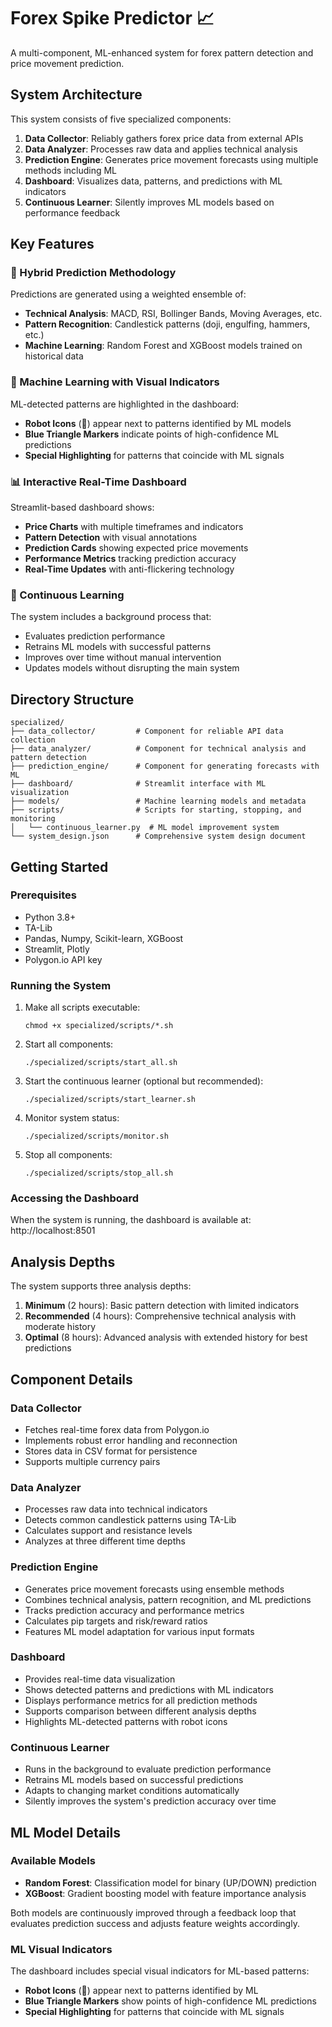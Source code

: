 # Forex Spike Predictor 📈

A multi-component, ML-enhanced system for forex pattern detection and price movement prediction.

## System Architecture

This system consists of five specialized components:

1. **Data Collector**: Reliably gathers forex price data from external APIs
2. **Data Analyzer**: Processes raw data and applies technical analysis
3. **Prediction Engine**: Generates price movement forecasts using multiple methods including ML
4. **Dashboard**: Visualizes data, patterns, and predictions with ML indicators
5. **Continuous Learner**: Silently improves ML models based on performance feedback

## Key Features

### 🧠 Hybrid Prediction Methodology

Predictions are generated using a weighted ensemble of:

- **Technical Analysis**: MACD, RSI, Bollinger Bands, Moving Averages, etc.
- **Pattern Recognition**: Candlestick patterns (doji, engulfing, hammers, etc.)
- **Machine Learning**: Random Forest and XGBoost models trained on historical data

### 🤖 Machine Learning with Visual Indicators

ML-detected patterns are highlighted in the dashboard:

- **Robot Icons** (🤖) appear next to patterns identified by ML models
- **Blue Triangle Markers** indicate points of high-confidence ML predictions
- **Special Highlighting** for patterns that coincide with ML signals

### 📊 Interactive Real-Time Dashboard

Streamlit-based dashboard shows:

- **Price Charts** with multiple timeframes and indicators
- **Pattern Detection** with visual annotations
- **Prediction Cards** showing expected price movements
- **Performance Metrics** tracking prediction accuracy
- **Real-Time Updates** with anti-flickering technology

### 🔄 Continuous Learning

The system includes a background process that:

- Evaluates prediction performance
- Retrains ML models with successful patterns
- Improves over time without manual intervention
- Updates models without disrupting the main system

## Directory Structure

```
specialized/
├── data_collector/         # Component for reliable API data collection
├── data_analyzer/          # Component for technical analysis and pattern detection
├── prediction_engine/      # Component for generating forecasts with ML
├── dashboard/              # Streamlit interface with ML visualization
├── models/                 # Machine learning models and metadata
├── scripts/                # Scripts for starting, stopping, and monitoring
│   └── continuous_learner.py  # ML model improvement system
└── system_design.json      # Comprehensive system design document
```

## Getting Started

### Prerequisites

- Python 3.8+
- TA-Lib
- Pandas, Numpy, Scikit-learn, XGBoost
- Streamlit, Plotly
- Polygon.io API key

### Running the System

1. Make all scripts executable:
   ```
   chmod +x specialized/scripts/*.sh
   ```

2. Start all components:
   ```
   ./specialized/scripts/start_all.sh
   ```

3. Start the continuous learner (optional but recommended):
   ```
   ./specialized/scripts/start_learner.sh
   ```

4. Monitor system status:
   ```
   ./specialized/scripts/monitor.sh
   ```

5. Stop all components:
   ```
   ./specialized/scripts/stop_all.sh
   ```

### Accessing the Dashboard

When the system is running, the dashboard is available at:
http://localhost:8501

## Analysis Depths

The system supports three analysis depths:

1. **Minimum** (2 hours): Basic pattern detection with limited indicators
2. **Recommended** (4 hours): Comprehensive technical analysis with moderate history
3. **Optimal** (8 hours): Advanced analysis with extended history for best predictions

## Component Details

### Data Collector
- Fetches real-time forex data from Polygon.io
- Implements robust error handling and reconnection
- Stores data in CSV format for persistence
- Supports multiple currency pairs

### Data Analyzer
- Processes raw data into technical indicators
- Detects common candlestick patterns using TA-Lib
- Calculates support and resistance levels
- Analyzes at three different time depths

### Prediction Engine
- Generates price movement forecasts using ensemble methods
- Combines technical analysis, pattern recognition, and ML predictions
- Tracks prediction accuracy and performance metrics
- Calculates pip targets and risk/reward ratios
- Features ML model adaptation for various input formats

### Dashboard
- Provides real-time data visualization
- Shows detected patterns and predictions with ML indicators
- Displays performance metrics for all prediction methods
- Supports comparison between different analysis depths
- Highlights ML-detected patterns with robot icons

### Continuous Learner
- Runs in the background to evaluate prediction performance
- Retrains ML models based on successful predictions
- Adapts to changing market conditions automatically
- Silently improves the system's prediction accuracy over time

## ML Model Details

### Available Models

- **Random Forest**: Classification model for binary (UP/DOWN) prediction
- **XGBoost**: Gradient boosting model with feature importance analysis

Both models are continuously improved through a feedback loop that evaluates prediction success and adjusts feature weights accordingly.

### ML Visual Indicators

The dashboard includes special visual indicators for ML-based patterns:

- **Robot Icons** (🤖) appear next to patterns identified by ML 
- **Blue Triangle Markers** show points of high-confidence ML predictions
- **Special Highlighting** for patterns that coincide with ML signals